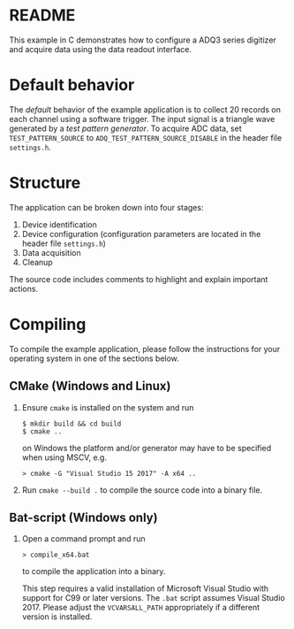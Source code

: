 # README

This example in C demonstrates how to configure a ADQ3 series digitizer and
acquire data using the data readout interface.

# Default behavior

The *default* behavior of the example application is to collect 20 records on
each channel using a software trigger. The input signal is a triangle wave
generated by a *test pattern generator*. To acquire ADC data, set
`TEST_PATTERN_SOURCE` to `ADQ_TEST_PATTERN_SOURCE_DISABLE` in the header file
`settings.h`.

# Structure

The application can be broken down into four stages:

1. Device identification
2. Device configuration (configuration parameters are located in the header file
   `settings.h`)
3. Data acquisition
4. Cleanup

The source code includes comments to highlight and explain important actions.

# Compiling

To compile the example application, please follow the instructions for your
operating system in one of the sections below.

## CMake (Windows and Linux)
1. Ensure `cmake` is installed on the system and run
   ```
   $ mkdir build && cd build
   $ cmake ..
   ```
   on Windows the platform and/or generator may have to be specified when using MSCV, e.g.
   ```
   > cmake -G "Visual Studio 15 2017" -A x64 ..
   ```

2. Run `cmake --build .` to compile the source code into a binary file.


## Bat-script (Windows only)

1. Open a command prompt and run
   ```
   > compile_x64.bat
   ```
   to compile the application into a binary.

   This step requires a valid installation of Microsoft Visual Studio with
   support for C99 or later versions. The `.bat` script assumes Visual Studio
   2017. Please adjust the `VCVARSALL_PATH` appropriately if a different version
   is installed.
